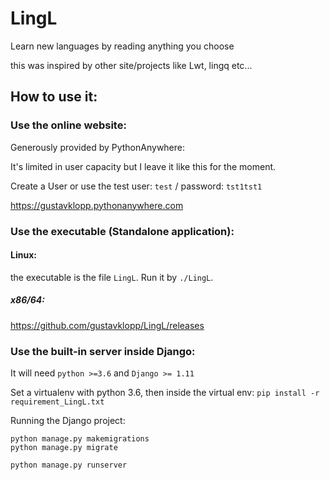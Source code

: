 # LingL
Learn new languages by reading anything you choose

this was inspired by other site/projects like Lwt, lingq etc...

## How to use it:

### Use the online website:
Generously provided by PythonAnywhere:

It's limited in user capacity but I leave it like this for the moment.

Create a User or use the test user: `test` / password: `tst1tst1`

<https://gustavklopp.pythonanywhere.com>

### Use the executable (Standalone application):

#### Linux:
the executable is the file `LingL`. Run it by `./LingL`.

##### x86/64: 

<https://github.com/gustavklopp/LingL/releases>

### Use the built-in server inside Django:

It will need `python >=3.6` and `Django >= 1.11`

Set a virtualenv with python 3.6, then inside the virtual env:
`pip install -r requirement_LingL.txt`

Running the Django project:
```
python manage.py makemigrations
python manage.py migrate

python manage.py runserver
```


